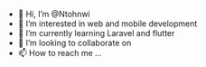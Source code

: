 - 👋 Hi, I’m @Ntohnwi
- 👀 I’m interested in web and mobile development
- 🌱 I’m currently learning Laravel and flutter
- 💞️ I’m looking to collaborate on 
- 📫 How to reach me ...

<!---
Ntohnwi/Ntohnwi is a ✨ special ✨ repository because its `README.md` (this file) appears on your GitHub profile.
You can click the Preview link to take a look at your changes.
--->
